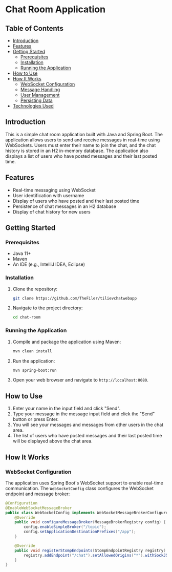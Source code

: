 # Chat Room Application

## Table of Contents
- [Introduction](#introduction)
- [Features](#features)
- [Getting Started](#getting-started)
    - [Prerequisites](#prerequisites)
    - [Installation](#installation)
    - [Running the Application](#running-the-application)
- [How to Use](#how-to-use)
- [How It Works](#how-it-works)
    - [WebSocket Configuration](#websocket-configuration)
    - [Message Handling](#message-handling)
    - [User Management](#user-management)
    - [Persisting Data](#persisting-data)
- [Technologies Used](#technologies-used)

## Introduction
This is a simple chat room application built with Java and Spring Boot. The application allows users to send and receive messages in real-time using WebSockets. Users must enter their name to join the chat, and the chat history is stored in an H2 in-memory database. The application also displays a list of users who have posted messages and their last posted time.

## Features
- Real-time messaging using WebSocket
- User identification with username
- Display of users who have posted and their last posted time
- Persistence of chat messages in an H2 database
- Display of chat history for new users

## Getting Started

### Prerequisites
- Java 11+
- Maven
- An IDE (e.g., IntelliJ IDEA, Eclipse)

### Installation
1. Clone the repository:
    ```bash
    git clone https://github.com/TheFiler/tilievchatwebapp
    ```
2. Navigate to the project directory:
    ```bash
    cd chat-room
    ```

### Running the Application
1. Compile and package the application using Maven:
    ```bash
    mvn clean install
    ```
2. Run the application:
    ```bash
    mvn spring-boot:run
    ```
3. Open your web browser and navigate to `http://localhost:8080`.

## How to Use
1. Enter your name in the input field and click "Send".
2. Type your message in the message input field and click the "Send" button or press Enter.
3. You will see your messages and messages from other users in the chat area.
4. The list of users who have posted messages and their last posted time will be displayed above the chat area.

## How It Works

### WebSocket Configuration
The application uses Spring Boot's WebSocket support to enable real-time communication. The `WebSocketConfig` class configures the WebSocket endpoint and message broker:
```java
@Configuration
@EnableWebSocketMessageBroker
public class WebSocketConfig implements WebSocketMessageBrokerConfigurer {
    @Override
    public void configureMessageBroker(MessageBrokerRegistry config) {
        config.enableSimpleBroker("/topic");
        config.setApplicationDestinationPrefixes("/app");
    }

    @Override
    public void registerStompEndpoints(StompEndpointRegistry registry) {
        registry.addEndpoint("/chat").setAllowedOrigins("*").withSockJS().setInterceptors(new UserHandshakeInterceptor());
    }
}
